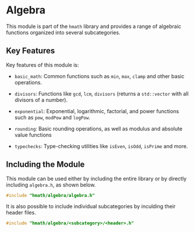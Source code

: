 # Algebra
This module is part of the `hmath` library and provides a range of algebraic functions organized into several subcategories.

## Key Features
Key features of this module is:

- `basic_math`: Common functions such as `min`, `max`, `clamp` and other basic operations.

- `divisors`: Functions like `gcd`, `lcm`, `divisors` (returns a `std::vector` with all divisors of a number).

- `exponential`: Exponential, logarithmic, factorial, and power functions such as `pow`, `modPow` and `logPow`.

- `rounding`: Basic rounding operations, as well as modulus and absolute value functions

- `typechecks`: Type-checking utilities like `isEven`, `isOdd`, `isPrime` and more.

## Including the Module
This module can be used either by including the entire library or by directly including `algebra.h`, as shown below.

``` c++
#include "hmath/algebra/algebra.h"
```

It is also possible to include individual subcategories by inculding their header files.

``` c++
#include "hmath/algebra/<subcategory>/<header>.h"
```